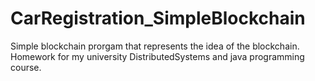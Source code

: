 # CarRegistration_SimpleBlockchain

Simple blockchain prorgam that represents the idea of the blockchain.
Homework for my university DistributedSystems and java programming course. 
